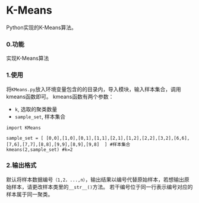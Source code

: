 K-Means
============

Python实现的K-Means算法。

### 0.功能
实现K-Means算法

### 1.使用
将```KMeans.py```放入环境变量包含的的目录内，导入模块，输入样本集合，调用kmeans函数即可。
kmeans函数有两个参数：
* ```k```, 选取的聚类数量
* ```sample_set```, 样本集合
```
import KMeans

sample_set = [ [0,0],[1,0],[0,1],[1,1],[2,1],[1,2],[2,2],[3,2],[6,6],[7,6],[7,7],[8,8],[9,9],[8,9],[9,8]  ] #样本集合
kmeans(2,sample_set) #k=2

```
### 2.输出格式
默认将样本数据编号```（1,2，...,n）```，输出结果以编号代替原始样本，若想输出原始样本，请更改样本类里的```__str__()```方法。
若干编号位于同一行表示编号对应的样本属于同一聚类。

